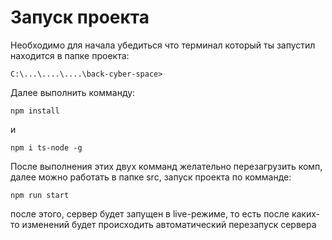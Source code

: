 
# Запуск проекта
Необходимо для начала убедиться что терминал который ты запустил находится в папке проекта:
```
C:\...\....\....\back-cyber-space>
```
Далее выполнить комманду:
```
npm install
```
и
```
npm i ts-node -g
```
После выполнения этих двух комманд желательно перезагрузить комп, далее можно работать в папке src, запуск проекта по комманде:
```
npm run start
```
после этого, сервер будет запущен в live-режиме, то есть после каких-то изменений будет происходить автоматический перезапуск сервера

